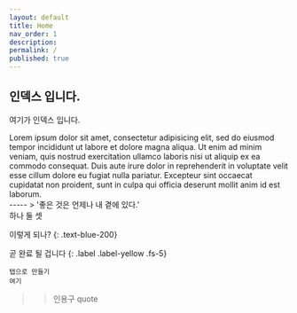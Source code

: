 ```yaml
---
layout: default
title: Home
nav_order: 1
description:
permalink: /
published: true
---
```


## 인덱스 입니다.

여기가 인덱스 입니다.

<div class="code-example" markdown="1">
Lorem ipsum dolor sit amet, consectetur adipisicing elit, sed do eiusmod tempor incididunt ut labore et dolore magna aliqua. Ut enim ad minim veniam, quis nostrud exercitation ullamco laboris nisi ut aliquip ex ea commodo consequat. Duis aute irure dolor in reprehenderit in voluptate velit esse cillum dolore eu fugiat nulla pariatur. Excepteur sint occaecat cupidatat non proident, sunt in culpa qui officia deserunt mollit anim id est laborum.
</div>
-----
> '좋은 것은 언제나 내 곁에 있다.'

<div class="d-inline-block p-5 mr-1 v-align-middle bg-grey-lt-100 text-blue-100">
<!-- 인라인 블록 패딩 마진 버티컬얼라인 백그라운드색  텍스트색-->
하나 둘 셋
</div>

이렇게 되나?
{: .text-blue-200}

곧 완료 될 겁니다
{: .label .label-yellow .fs-5}

    탭으로 만들기
    여기

>> 인용구 quote